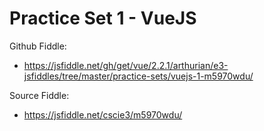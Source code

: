 # Practice Set 1 - VueJS

Github Fiddle:
- https://jsfiddle.net/gh/get/vue/2.2.1/arthurian/e3-jsfiddles/tree/master/practice-sets/vuejs-1-m5970wdu/

Source Fiddle:
- https://jsfiddle.net/cscie3/m5970wdu/

